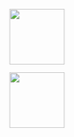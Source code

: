 <p align="center"><a href="https://s.lazada.co.id/s.kNtHc"><img src="https://lzd-img-global.slatic.net/g/tps/tfs/TB1PApewFT7gK0jSZFpXXaTkpXa-200-200.png" width="100"" /></a></p> 
                         <p align="center"><a href="https://tokopedia.link/tzstoremedan"><img src="https://telegra.ph/file/4a447e7dcab0ddf1fde63.jpg" width="100"" /></a></p> 
                 

